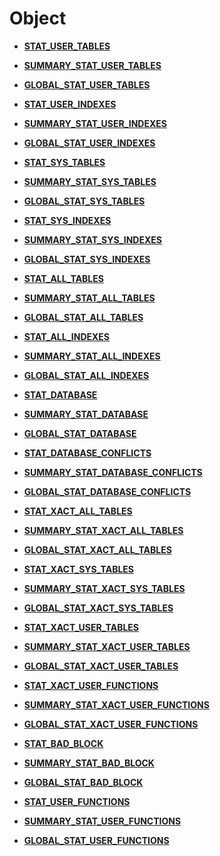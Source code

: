 # Object

-   **[STAT\_USER\_TABLES](STAT_USER_TABLES.md)**  

-   **[SUMMARY\_STAT\_USER\_TABLES](SUMMARY_STAT_USER_TABLES.md)**  

-   **[GLOBAL\_STAT\_USER\_TABLES](GLOBAL_STAT_USER_TABLES.md)**  

-   **[STAT\_USER\_INDEXES](STAT_USER_INDEXES.md)**  

-   **[SUMMARY\_STAT\_USER\_INDEXES](SUMMARY_STAT_USER_INDEXES.md)**  

-   **[GLOBAL\_STAT\_USER\_INDEXES](GLOBAL_STAT_USER_INDEXES.md)**  

-   **[STAT\_SYS\_TABLES](STAT_SYS_TABLES.md)**  

-   **[SUMMARY\_STAT\_SYS\_TABLES](SUMMARY_STAT_SYS_TABLES.md)**  

-   **[GLOBAL\_STAT\_SYS\_TABLES](GLOBAL_STAT_SYS_TABLES.md)**  

-   **[STAT\_SYS\_INDEXES](STAT_SYS_INDEXES.md)**  

-   **[SUMMARY\_STAT\_SYS\_INDEXES](SUMMARY_STAT_SYS_INDEXES.md)**  

-   **[GLOBAL\_STAT\_SYS\_INDEXES](GLOBAL_STAT_SYS_INDEXES.md)**  

-   **[STAT\_ALL\_TABLES](STAT_ALL_TABLES.md)**  

-   **[SUMMARY\_STAT\_ALL\_TABLES](SUMMARY_STAT_ALL_TABLES.md)**  

-   **[GLOBAL\_STAT\_ALL\_TABLES](GLOBAL_STAT_ALL_TABLES.md)**  

-   **[STAT\_ALL\_INDEXES](STAT_ALL_INDEXES.md)**  

-   **[SUMMARY\_STAT\_ALL\_INDEXES](SUMMARY_STAT_ALL_INDEXES.md)**  

-   **[GLOBAL\_STAT\_ALL\_INDEXES](GLOBAL_STAT_ALL_INDEXES.md)**  

-   **[STAT\_DATABASE](STAT_DATABASE.md)**  

-   **[SUMMARY\_STAT\_DATABASE](SUMMARY_STAT_DATABASE.md)**  

-   **[GLOBAL\_STAT\_DATABASE](GLOBAL_STAT_DATABASE.md)**  

-   **[STAT\_DATABASE\_CONFLICTS](STAT_DATABASE_CONFLICTS.md)**  

-   **[SUMMARY\_STAT\_DATABASE\_CONFLICTS](SUMMARY_STAT_DATABASE_CONFLICTS.md)**  

-   **[GLOBAL\_STAT\_DATABASE\_CONFLICTS](GLOBAL_STAT_DATABASE_CONFLICTS.md)**  

-   **[STAT\_XACT\_ALL\_TABLES](STAT_XACT_ALL_TABLES.md)**  

-   **[SUMMARY\_STAT\_XACT\_ALL\_TABLES](SUMMARY_STAT_XACT_ALL_TABLES.md)**  

-   **[GLOBAL\_STAT\_XACT\_ALL\_TABLES](GLOBAL_STAT_XACT_ALL_TABLES.md)**  

-   **[STAT\_XACT\_SYS\_TABLES](STAT_XACT_SYS_TABLES.md)**  

-   **[SUMMARY\_STAT\_XACT\_SYS\_TABLES](SUMMARY_STAT_XACT_SYS_TABLES.md)**  

-   **[GLOBAL\_STAT\_XACT\_SYS\_TABLES](GLOBAL_STAT_XACT_SYS_TABLES.md)**  

-   **[STAT\_XACT\_USER\_TABLES](STAT_XACT_USER_TABLES.md)**  

-   **[SUMMARY\_STAT\_XACT\_USER\_TABLES](SUMMARY_STAT_XACT_USER_TABLES.md)**  

-   **[GLOBAL\_STAT\_XACT\_USER\_TABLES](GLOBAL_STAT_XACT_USER_TABLES.md)**  

-   **[STAT\_XACT\_USER\_FUNCTIONS](STAT_XACT_USER_FUNCTIONS.md)**  

-   **[SUMMARY\_STAT\_XACT\_USER\_FUNCTIONS](SUMMARY_STAT_XACT_USER_FUNCTIONS.md)**  

-   **[GLOBAL\_STAT\_XACT\_USER\_FUNCTIONS](GLOBAL_STAT_XACT_USER_FUNCTIONS.md)**  

-   **[STAT\_BAD\_BLOCK](STAT_BAD_BLOCK.md)**  

-   **[SUMMARY\_STAT\_BAD\_BLOCK](SUMMARY_STAT_BAD_BLOCK.md)**  

-   **[GLOBAL\_STAT\_BAD\_BLOCK](GLOBAL_STAT_BAD_BLOCK.md)**  

-   **[STAT\_USER\_FUNCTIONS](STAT_USER_FUNCTIONS.md)**  

-   **[SUMMARY\_STAT\_USER\_FUNCTIONS](SUMMARY_STAT_USER_FUNCTIONS.md)**  

-   **[GLOBAL\_STAT\_USER\_FUNCTIONS](GLOBAL_STAT_USER_FUNCTIONS.md)**  


